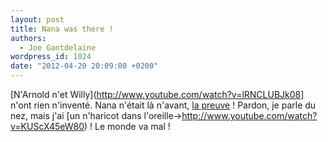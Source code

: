 ```yaml
---
layout: post
title: Nana was there !
authors:
  - Joe Gantdelaine
wordpress_id: 1024
date: "2012-04-20 20:09:00 +0200"
---
```


[N'Arnold n'et Willy](http://www.youtube.com/watch?v=lRNCLUBJk08] n'ont rien
n'inventé. Nana n'était là n'avant, [la
preuve](http://www.youtube.com/watch?v=VO0qGaOvIUA) ! Pardon, je parle du nez,
mais j'ai [un n'haricot dans
l'oreille->http://www.youtube.com/watch?v=KUScX45eW80) ! Le monde va mal !
